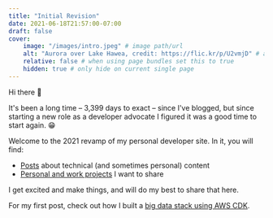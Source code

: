 ```yaml
---
title: "Initial Revision"
date: 2021-06-18T21:57:00-07:00
draft: false
cover:
    image: "/images/intro.jpeg" # image path/url
    alt: "Aurora over Lake Hawea, credit: https://flic.kr/p/U2vmjD" # alt text
    relative: false # when using page bundles set this to true
    hidden: true # only hide on current single page
---
```


Hi there 👋

It's been a long time – 3,399 days to exact – since I've blogged, but since starting a new role as a developer advocate I figured it was a good time to start again. 😁

Welcome to the 2021 revamp of my personal developer site. In it, you will find:
- [Posts](/posts) about technical (and sometimes personal) content
- [Personal and work projects](/projects) I want to share

I get excited and make things, and will do my best to share that here.

For my first post, check out how I built a [big data stack using AWS CDK](/posts/cdk-big-data-stack/).